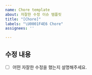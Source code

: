 ```yaml
---
name: Chore template
about: 자잘한 수정 이슈 템플릿
title: "[Chore]"
labels: "\U0001F4E6️ Chore"
assignees: ''

---
```


## 수정 내용

- [ ] 어떤 자잘한 수정을 했는지 설명해주세요.

